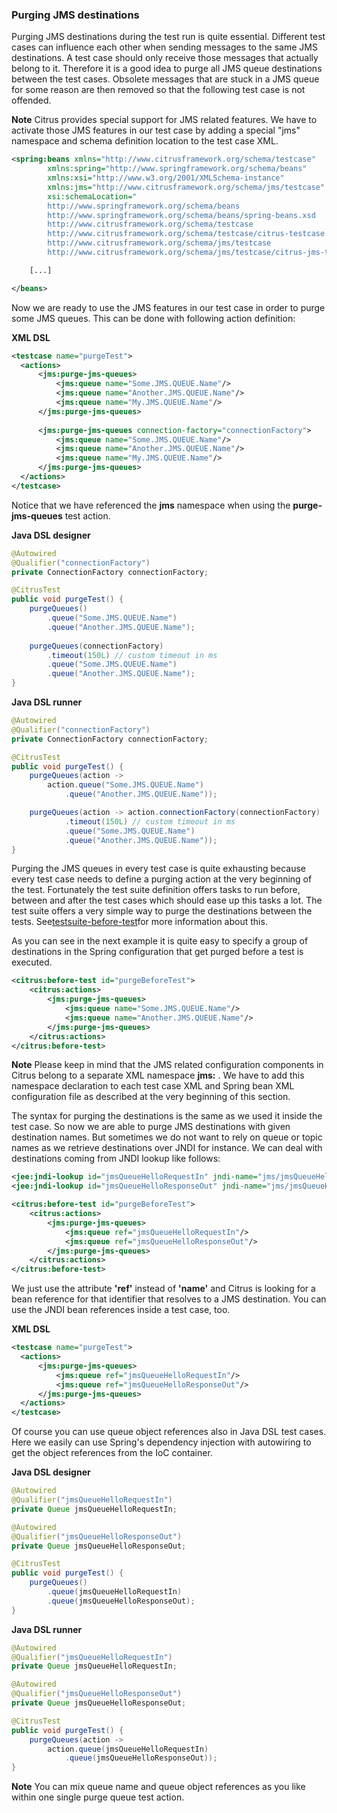 ### Purging JMS destinations

Purging JMS destinations during the test run is quite essential. Different test cases can influence each other when sending messages to the same JMS destinations. A test case should only receive those messages that actually belong to it. Therefore it is a good idea to purge all JMS queue destinations between the test cases. Obsolete messages that are stuck in a JMS queue for some reason are then removed so that the following test case is not offended.

**Note**
Citrus provides special support for JMS related features. We have to activate those JMS features in our test case by adding a special "jms" namespace and schema definition location to the test case XML.

```xml
<spring:beans xmlns="http://www.citrusframework.org/schema/testcase"
        xmlns:spring="http://www.springframework.org/schema/beans"
        xmlns:xsi="http://www.w3.org/2001/XMLSchema-instance"
        xmlns:jms="http://www.citrusframework.org/schema/jms/testcase"
        xsi:schemaLocation="
        http://www.springframework.org/schema/beans
        http://www.springframework.org/schema/beans/spring-beans.xsd
        http://www.citrusframework.org/schema/testcase
        http://www.citrusframework.org/schema/testcase/citrus-testcase.xsd
        http://www.citrusframework.org/schema/jms/testcase
        http://www.citrusframework.org/schema/jms/testcase/citrus-jms-testcase.xsd">

    [...]

</beans>
```

Now we are ready to use the JMS features in our test case in order to purge some JMS queues. This can be done with following action definition:

**XML DSL** 

```xml
<testcase name="purgeTest">
  <actions>
      <jms:purge-jms-queues>
          <jms:queue name="Some.JMS.QUEUE.Name"/>
          <jms:queue name="Another.JMS.QUEUE.Name"/>
          <jms:queue name="My.JMS.QUEUE.Name"/>
      </jms:purge-jms-queues>
      
      <jms:purge-jms-queues connection-factory="connectionFactory">
          <jms:queue name="Some.JMS.QUEUE.Name"/>
          <jms:queue name="Another.JMS.QUEUE.Name"/>
          <jms:queue name="My.JMS.QUEUE.Name"/>
      </jms:purge-jms-queues>
  </actions>
</testcase>
```

Notice that we have referenced the **jms** namespace when using the **purge-jms-queues** test action.

**Java DSL designer** 

```java
@Autowired
@Qualifier("connectionFactory")
private ConnectionFactory connectionFactory;

@CitrusTest
public void purgeTest() {
    purgeQueues()
        .queue("Some.JMS.QUEUE.Name")
        .queue("Another.JMS.QUEUE.Name");
        
    purgeQueues(connectionFactory)
        .timeout(150L) // custom timeout in ms
        .queue("Some.JMS.QUEUE.Name")
        .queue("Another.JMS.QUEUE.Name");
}
```

**Java DSL runner** 

```java
@Autowired
@Qualifier("connectionFactory")
private ConnectionFactory connectionFactory;

@CitrusTest
public void purgeTest() {
    purgeQueues(action ->
        action.queue("Some.JMS.QUEUE.Name")
            .queue("Another.JMS.QUEUE.Name"));

    purgeQueues(action -> action.connectionFactory(connectionFactory)
            .timeout(150L) // custom timeout in ms
            .queue("Some.JMS.QUEUE.Name")
            .queue("Another.JMS.QUEUE.Name"));
}
```

Purging the JMS queues in every test case is quite exhausting because every test case needs to define a purging action at the very beginning of the test. Fortunately the test suite definition offers tasks to run before, between and after the test cases which should ease up this tasks a lot. The test suite offers a very simple way to purge the destinations between the tests. See[testsuite-before-test](testsuite-before-test)for more information about this.

As you can see in the next example it is quite easy to specify a group of destinations in the Spring configuration that get purged before a test is executed.

```xml
<citrus:before-test id="purgeBeforeTest">
    <citrus:actions>
        <jms:purge-jms-queues>
            <jms:queue name="Some.JMS.QUEUE.Name"/>
            <jms:queue name="Another.JMS.QUEUE.Name"/>
        </jms:purge-jms-queues>
    </citrus:actions>
</citrus:before-test>
```

**Note**
Please keep in mind that the JMS related configuration components in Citrus belong to a separate XML namespace **jms:** . We have to add this namespace declaration to each test case XML and Spring bean XML configuration file as described at the very beginning of this section.

The syntax for purging the destinations is the same as we used it inside the test case. So now we are able to purge JMS destinations with given destination names. But sometimes we do not want to rely on queue or topic names as we retrieve destinations over JNDI for instance. We can deal with destinations coming from JNDI lookup like follows:

```xml
<jee:jndi-lookup id="jmsQueueHelloRequestIn" jndi-name="jms/jmsQueueHelloRequestIn"/>
<jee:jndi-lookup id="jmsQueueHelloResponseOut" jndi-name="jms/jmsQueueHelloResponseOut"/>

<citrus:before-test id="purgeBeforeTest">
    <citrus:actions>
        <jms:purge-jms-queues>
            <jms:queue ref="jmsQueueHelloRequestIn"/>
            <jms:queue ref="jmsQueueHelloResponseOut"/>
        </jms:purge-jms-queues>
    </citrus:actions>
</citrus:before-test>
```

We just use the attribute **'ref'** instead of **'name'** and Citrus is looking for a bean reference for that identifier that resolves to a JMS destination. You can use the JNDI bean references inside a test case, too.

**XML DSL** 

```xml
<testcase name="purgeTest">
  <actions>
      <jms:purge-jms-queues>
          <jms:queue ref="jmsQueueHelloRequestIn"/>
          <jms:queue ref="jmsQueueHelloResponseOut"/>
      </jms:purge-jms-queues>
  </actions>
</testcase>
```

Of course you can use queue object references also in Java DSL test cases. Here we easily can use Spring's dependency injection with autowiring to get the object references from the IoC container.

**Java DSL designer** 

```java
@Autowired
@Qualifier("jmsQueueHelloRequestIn")
private Queue jmsQueueHelloRequestIn;

@Autowired
@Qualifier("jmsQueueHelloResponseOut")
private Queue jmsQueueHelloResponseOut;

@CitrusTest
public void purgeTest() {
    purgeQueues()
        .queue(jmsQueueHelloRequestIn)
        .queue(jmsQueueHelloResponseOut);
}
```

**Java DSL runner** 

```java
@Autowired
@Qualifier("jmsQueueHelloRequestIn")
private Queue jmsQueueHelloRequestIn;

@Autowired
@Qualifier("jmsQueueHelloResponseOut")
private Queue jmsQueueHelloResponseOut;

@CitrusTest
public void purgeTest() {
    purgeQueues(action ->
        action.queue(jmsQueueHelloRequestIn)
            .queue(jmsQueueHelloResponseOut));
}
```

**Note**
You can mix queue name and queue object references as you like within one single purge queue test action.

